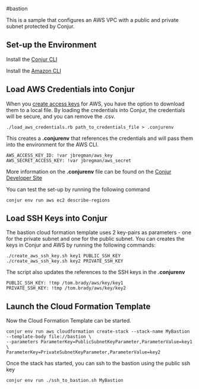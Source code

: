 #bastion

This is a sample that configures an AWS VPC with a public and private subnet protected by Conjur.

## Set-up the Environment

Install the [Conjur CLI](https://developer.conjur.net/cli)

Install the [Amazon CLI](http://docs.aws.amazon.com/cli/latest/userguide/installing.html)

## Load AWS Credentials into Conjur

When you [create access keys](http://docs.aws.amazon.com/IAM/latest/UserGuide/id_credentials_access-keys.html#Using_CreateAccessKey) for AWS, you have the option to download them to a local file.  By loading the credentials into Conjur, the credentials will be secure, and you can remove the .csv.

```
./load_aws_credentials.rb path_to_credentials_file > .conjurenv
```
This creates a **.conjurenv** that references the credentials and will pass them into the environment for the AWS CLI. 

```
AWS_ACCESS_KEY_ID: !var jbregman/aws_key
AWS_SECRET_ACCESS_KEY: !var jbregman/aws_secret
```
More information on the **.conjurenv** file can be found on the [Conjur Developer Site]( https://developer.conjur.net/reference/tools/utilities/conjurenv)

You can test the set-up by running the following command
```
conjur env run aws ec2 describe-regions
```
## Load SSH Keys into Conjur

The bastion cloud formation template uses 2 key-pairs as parameters - one for the private subnet and one for the public subnet.  You can creates the keys in Conjur and AWS by running the following commands:

```
./create_aws_ssh_key.sh key1 PUBLIC_SSH_KEY
./create_aws_ssh_key.sh key2 PRIVATE_SSH_KEY
```
The script also updates the references to the SSH keys in the **.conjurenv**
```
PUBLIC_SSH_KEY: !tmp /tom.brady/aws/key/key1
PRIVATE_SSH_KEY: !tmp /tom.brady/aws/key/key2
```
## Launch the Cloud Formation Template

Now the Cloud Formation Template can be started.  

```
conjur env run aws cloudformation create-stack --stack-name MyBastion --template-body file://bastion \
--parameters ParameterKey=PublicSubnetKeyParameter,ParameterValue=key1 \
ParameterKey=PrivateSubnetKeyParameter,ParameterValue=key2

```

Once the stack has started, you can ssh to the bastion using the public ssh key

```
conjur env run ./ssh_to_bastion.sh MyBastion
```

